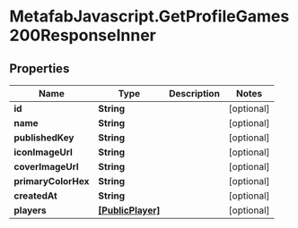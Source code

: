 # MetafabJavascript.GetProfileGames200ResponseInner

## Properties

Name | Type | Description | Notes
------------ | ------------- | ------------- | -------------
**id** | **String** |  | [optional] 
**name** | **String** |  | [optional] 
**publishedKey** | **String** |  | [optional] 
**iconImageUrl** | **String** |  | [optional] 
**coverImageUrl** | **String** |  | [optional] 
**primaryColorHex** | **String** |  | [optional] 
**createdAt** | **String** |  | [optional] 
**players** | [**[PublicPlayer]**](PublicPlayer.md) |  | [optional] 


